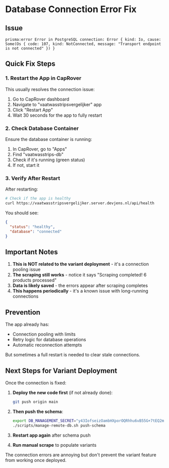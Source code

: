 # Database Connection Error Fix

## Issue
```
prisma:error Error in PostgreSQL connection: Error { kind: Io, cause: Some(Os { code: 107, kind: NotConnected, message: "Transport endpoint is not connected" }) }
```

## Quick Fix Steps

### 1. Restart the App in CapRover
This usually resolves the connection issue:

1. Go to CapRover dashboard
2. Navigate to "vaatwasstripsvergelijker" app
3. Click "Restart App"
4. Wait 30 seconds for the app to fully restart

### 2. Check Database Container
Ensure the database container is running:

1. In CapRover, go to "Apps"
2. Find "vaatwasstrips-db"
3. Check if it's running (green status)
4. If not, start it

### 3. Verify After Restart
After restarting:
```bash
# Check if the app is healthy
curl https://vaatwasstripsvergelijker.server.devjens.nl/api/health
```

You should see:
```json
{
  "status": "healthy",
  "database": "connected"
}
```

## Important Notes

1. **This is NOT related to the variant deployment** - it's a connection pooling issue
2. **The scraping still works** - notice it says "Scraping completed! 6 products processed"
3. **Data is likely saved** - the errors appear after scraping completes
4. **This happens periodically** - it's a known issue with long-running connections

## Prevention

The app already has:
- Connection pooling with limits
- Retry logic for database operations
- Automatic reconnection attempts

But sometimes a full restart is needed to clear stale connections.

## Next Steps for Variant Deployment

Once the connection is fixed:

1. **Deploy the new code first** (if not already done):
   ```bash
   git push origin main
   ```

2. **Then push the schema**:
   ```bash
   export DB_MANAGEMENT_SECRET="y43IofseizOambHXporOQRhhu6vB55G+7tEQ2mfJ2js="
   ./scripts/manage-remote-db.sh push-schema
   ```

3. **Restart app again** after schema push

4. **Run manual scrape** to populate variants

The connection errors are annoying but don't prevent the variant feature from working once deployed.